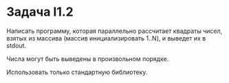 # Задача l1.2
Написать программу, которая параллельно рассчитает квадраты чисел, взятых из массива (массив инициализировать 1..N), и выведет их в stdout.

Числа могут быть выведены в произвольном порядке.

Использовать только стандартную библиотеку.